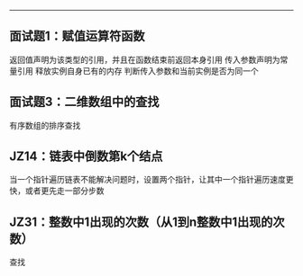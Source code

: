 --------
## 面试题1：赋值运算符函数
返回值声明为该类型的引用，并且在函数结束前返回本身引用
传入参数声明为常量引用
释放实例自身已有的内存
判断传入参数和当前实例是否为同一个

## 面试题3：二维数组中的查找
有序数组的排序查找

## JZ14：链表中倒数第k个结点
当一个指针遍历链表不能解决问题时，设置两个指针，让其中一个指针遍历速度更快，或者更先走一部分步数

## JZ31：整数中1出现的次数（从1到n整数中1出现的次数）
查找